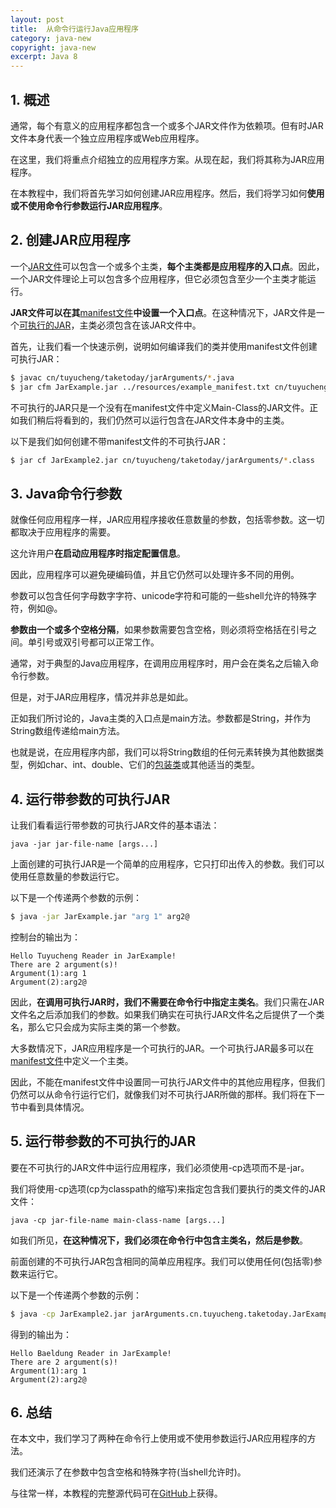 ```yaml
---
layout: post
title:  从命令行运行Java应用程序
category: java-new
copyright: java-new
excerpt: Java 8
---
```


## 1. 概述

通常，每个有意义的应用程序都包含一个或多个JAR文件作为依赖项。但有时JAR文件本身代表一个独立应用程序或Web应用程序。

在这里，我们将重点介绍独立的应用程序方案。从现在起，我们将其称为JAR应用程序。

在本教程中，我们将首先学习如何创建JAR应用程序。然后，我们将学习如何**使用或不使用命令行参数运行JAR应用程序**。

## 2. 创建JAR应用程序

一个[JAR文件](https://www.baeldung.com/java-create-jar)可以包含一个或多个主类，**每个主类都是应用程序的入口点**。因此，一个JAR文件理论上可以包含多个应用程序，但它必须包含至少一个主类才能运行。

**JAR文件可以在其**[manifest文件](https://www.baeldung.com/java-jar-executable-manifest-main-class)**中设置一个入口点**。在这种情况下，JAR文件是一个[可执行的JAR](https://www.baeldung.com/executable-jar-with-maven)，主类必须包含在该JAR文件中。

首先，让我们看一个快速示例，说明如何编译我们的类并使用manifest文件创建可执行JAR：

```bash
$ javac cn/tuyucheng/taketoday/jarArguments/*.java
$ jar cfm JarExample.jar ../resources/example_manifest.txt cn/tuyucheng/taketoday/jarArguments/*.class
```

不可执行的JAR只是一个没有在manifest文件中定义Main-Class的JAR文件。正如我们稍后将看到的，我们仍然可以运行包含在JAR文件本身中的主类。

以下是我们如何创建不带manifest文件的不可执行JAR：

```bash
$ jar cf JarExample2.jar cn/tuyucheng/taketoday/jarArguments/*.class
```

## 3. Java命令行参数

就像任何应用程序一样，JAR应用程序接收任意数量的参数，包括零参数。这一切都取决于应用程序的需要。

这允许用户**在启动应用程序时指定配置信息**。

因此，应用程序可以避免硬编码值，并且它仍然可以处理许多不同的用例。

参数可以包含任何字母数字字符、unicode字符和可能的一些shell允许的特殊字符，例如@。

**参数由一个或多个空格分隔**，如果参数需要包含空格，则必须将空格括在引号之间。单引号或双引号都可以正常工作。

通常，对于典型的Java应用程序，在调用应用程序时，用户会在类名之后输入命令行参数。

但是，对于JAR应用程序，情况并非总是如此。

正如我们所讨论的，Java主类的入口点是main方法。参数都是String，并作为String数组传递给main方法。

也就是说，在应用程序内部，我们可以将String数组的任何元素转换为其他数据类型，例如char、int、double、它们的[包装类](https://www.baeldung.com/java-wrapper-classes)或其他适当的类型。

## 4. 运行带参数的可执行JAR

让我们看看运行带参数的可执行JAR文件的基本语法：

```shell
java -jar jar-file-name [args...]
```

上面创建的可执行JAR是一个简单的应用程序，它只打印出传入的参数。我们可以使用任意数量的参数运行它。

以下是一个传递两个参数的示例：

```bash
$ java -jar JarExample.jar "arg 1" arg2@
```

控制台的输出为：

```shell
Hello Tuyucheng Reader in JarExample!
There are 2 argument(s)!
Argument(1):arg 1
Argument(2):arg2@
```

因此，**在调用可执行JAR时，我们不需要在命令行中指定主类名**。我们只需在JAR文件名之后添加我们的参数。如果我们确实在可执行JAR文件名之后提供了一个类名，那么它只会成为实际主类的第一个参数。

大多数情况下，JAR应用程序是一个可执行的JAR。一个可执行JAR最多可以在[manifest文件](https://www.baeldung.com/java-jar-executable-manifest-main-class)中定义一个主类。

因此，不能在manifest文件中设置同一可执行JAR文件中的其他应用程序，但我们仍然可以从命令行运行它们，就像我们对不可执行JAR所做的那样。我们将在下一节中看到具体情况。

## 5. 运行带参数的不可执行的JAR

要在不可执行的JAR文件中运行应用程序，我们必须使用-cp选项而不是-jar。

我们将使用-cp选项(cp为classpath的缩写)来指定包含我们要执行的类文件的JAR文件：

```shell
java -cp jar-file-name main-class-name [args...]
```

如我们所见，**在这种情况下，我们必须在命令行中包含主类名，然后是参数**。

前面创建的不可执行JAR包含相同的简单应用程序。我们可以使用任何(包括零)参数来运行它。

以下是一个传递两个参数的示例：

```bash
$ java -cp JarExample2.jar jarArguments.cn.tuyucheng.taketoday.JarExample "arg 1" arg2@
```

得到的输出为：

```shell
Hello Baeldung Reader in JarExample!
There are 2 argument(s)!
Argument(1):arg 1
Argument(2):arg2@
```

## 6. 总结

在本文中，我们学习了两种在命令行上使用或不使用参数运行JAR应用程序的方法。

我们还演示了在参数中包含空格和特殊字符(当shell允许时)。

与往常一样，本教程的完整源代码可在[GitHub](https://github.com/tuyucheng7/taketoday-tutorial4j/tree/master/java-core-modules/java-8-2)上获得。